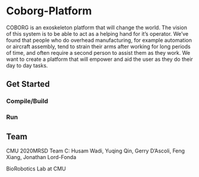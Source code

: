 # Coborg-Platform

COBORG is an exoskeleton platform that will change the world. The vision of this system is to be able to act as a helping hand for it’s operator. We’ve found that people who do overhead manufacturing, for example automation or aircraft assembly, tend to strain their arms after working for long periods of time, and often require a second person to assist them as they work. We want to create a platform that will empower and aid the user as they do their day to day tasks.

## Get Started

### Compile/Build


### Run


## Team
CMU 2020MRSD Team C:
Husam Wadi, Yuqing Qin, Gerry D’Ascoli, Feng Xiang, Jonathan Lord-Fonda

BioRobotics Lab at CMU
